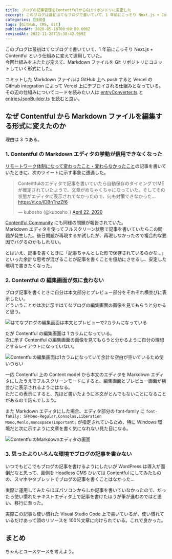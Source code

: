 ```yaml
---
title: ブログの記事管理をContentfulからGitリポジトリに変更した
excerpt: このブログは最初はてなブログで書いていて、1 年前にこっそり Next.js + Contentful という仕組みに変えて運用していた。
categories: [技術]
tags: [GitHub, CMS, Git]
publishedAt: 2020-05-18T00:00:00.000Z
revisedAt: 2022-11-28T15:38:42.969Z
---
```


このブログは最初はてなブログで書いていて、1 年前にこっそり Next.js + Contentful という仕組みに変えて運用していた。\
今回仕組みをふたたび変えて、Markdown ファイルを Git リポジトリにコミットしていく形式にした。

コミットした Markdown ファイルは GitHub 上へ push すると Vercel の GitHub integration によって Vercel 上にデプロイされる仕組みとなっている。\
その辺の仕組みについてコードを読みたい人は [entryConverter.ts](https://github.com/kubosho/kubosho.com/blob/master/src/entry/entryConverter.ts) と [entriesJsonBuilder.ts](https://github.com/kubosho/kubosho.com/blob/master/tools/entriesJsonBuilder.ts) を読むと良い。

## なぜ Contentful から Markdown ファイルを編集する形式に変えたのか

理由は 3 つある。

### 1. Contentful の Markdown エディタの挙動が信用できなくなった

[リモートワーク体制になって変わったこと・変わらなかったこと](https://blog.kubosho.com/entry/working-style-after-covid-19)の記事を書いていたときに、次のツイートに示す事象に遭遇した。

<blockquote class="twitter-tweet"><p lang="ja" dir="ltr">Contentfulのエディタで記事を書いていたら自動保存のタイミングでIMEが確定されていたようで、文章がめちゃくちゃになっていた。そしてその状態がエディタに表示されてなかったので、何も対策できなかった…<a href="https://t.co/IDBnTnzZf6">https://t.co/IDBnTnzZf6</a></p>&mdash; kubosho (@kubosho_) <a href="https://twitter.com/kubosho_/status/1253014495930118146?ref_src=twsrc%5Etfw">April 22, 2020</a></blockquote>

[Contentful Community](https://www.contentfulcommunity.com/t/can-i-disable-auto-save-in-the-content-posting-editor/2626) にも同様の問題が報告されていた。\
Markdown エディタを使ってフルスクリーン状態で記事を書いていたらこの問題が発生した。後日問題が再現するか試したが、再現しなかったので複合的な要因でバグるのかもしれない。

とはいえ、記事を書くときに「記事ちゃんとした形で保存されているのかな…」といった余計な思考が混ざることが記事を書くことを億劫にさせるし、安定した環境で書きたくなった。

### 2. Contentful の 編集画面が気に食わない

ブログ記事を書くときに自分は本文部分とプレビュー部分をそれぞれ横並びに表示したい。\
どういうことかは次に示すはてなブログの編集画面の画像を見てもらうと分かると思う。

![はてなブログの編集画面は本文とプレビューで2カラムになっている](https://blog-assets.kubosho.com/hatena-blog-editor.png)

だが Contentful の編集画面は 1 カラムになっている。\
次に示す Contentful の編集画面の画像を見てもらうと分かるように自分の理想とするレイアウトになっていない。

![Contentfulの編集画面は1カラムになっていて余計な空白が空いているため使いづらい](https://blog-assets.kubosho.com/contentful-editor.png)

一応 Contentful 上の Content model から本文のエディタを Markdown エディタにしたうえでフルスクリーンモードにすると、編集画面とプレビュー画面が横並びに表示されるようにはなる。\
ただこの表示にすると、先ほど書いたように本文がとんでもないことになることがあるので詰んでしまう。

また Markdown エディタにした場合、エディタ部分の font-family に `font-family: SFMono-Regular,Consolas,Liberation Mono,Menlo,monospace!important;` が指定されているため、特に Windows 環境だと次に示すように文章を書く気になれない見た目になる。

![ContentfulのMarkdownエディタの画面](https://blog-assets.kubosho.com/contentful-markdown-editor.png)

### 3. 思ったよりいろんな環境でブログの記事を書かない

いつでもどこでもブログの記事を書けるようにしたいが WordPress は導入が面倒だなと思って、裏側を Headless CMS ひいては Contentful にしてみたものの、スマホやタブレットでブログの記事を書くことはなかった…

実際に運用してみたらほぼパソコンからしか記事を書いていなかったので、だったら使い慣れたテキストエディタ上で記事を書けたほうが筆が進むのではと思い、移行に至った。

実際この記事も使い慣れた Visual Studio Code 上で書いているが、使い慣れているだけあって頭のリソースを 100%文章に向けられている。これで良かった。

## まとめ

ちゃんとユースケースを考えよう。
